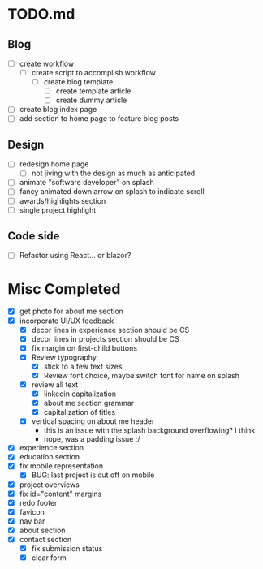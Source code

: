 # TODO.md

## Blog

- [ ] create workflow
  - [ ] create script to accomplish workflow
    - [ ] create blog template
      - [ ] create template article
      - [ ] create dummy article
- [ ] create blog index page
- [ ] add section to home page to feature blog posts

## Design

- [ ] redesign home page
  - [ ] not jiving with the design as much as anticipated
- [ ] animate "software developer" on splash  
- [ ] fancy animated down arrow on splash to indicate scroll
- [ ] awards/highlights section  
- [ ] single project highlight

## Code side

- [ ] Refactor using React... or blazor?

# Misc Completed

- [X] get photo for about me section
- [X] incorporate UI/UX feedback
  - [X] decor lines in experience section should be CS
  - [X] decor lines in projects section should be CS
  - [X] fix margin on first-child buttons
  - [X] Review typography
    - [X] stick to a few text sizes
    - [X] Review font choice, maybe switch font for name on splash
  - [X] review all text
    - [X] linkedin capitalization
    - [X] about me section grammar
    - [X] capitalization of titles
  - [X] vertical spacing on about me header
    - this is an issue with the splash background overflowing? I think
    - nope, was a padding issue :/  
- [X] experience section  
- [X] education section  
- [X] fix mobile representation  
  - [X] BUG: last project is cut off on mobile  
- [X] project overviews  
- [X] fix id="content" margins  
- [X] redo footer  
- [X] favicon  
- [X] nav bar  
- [X] about section  
- [X] contact section  
  - [X] fix submission status  
  - [X] clear form  
